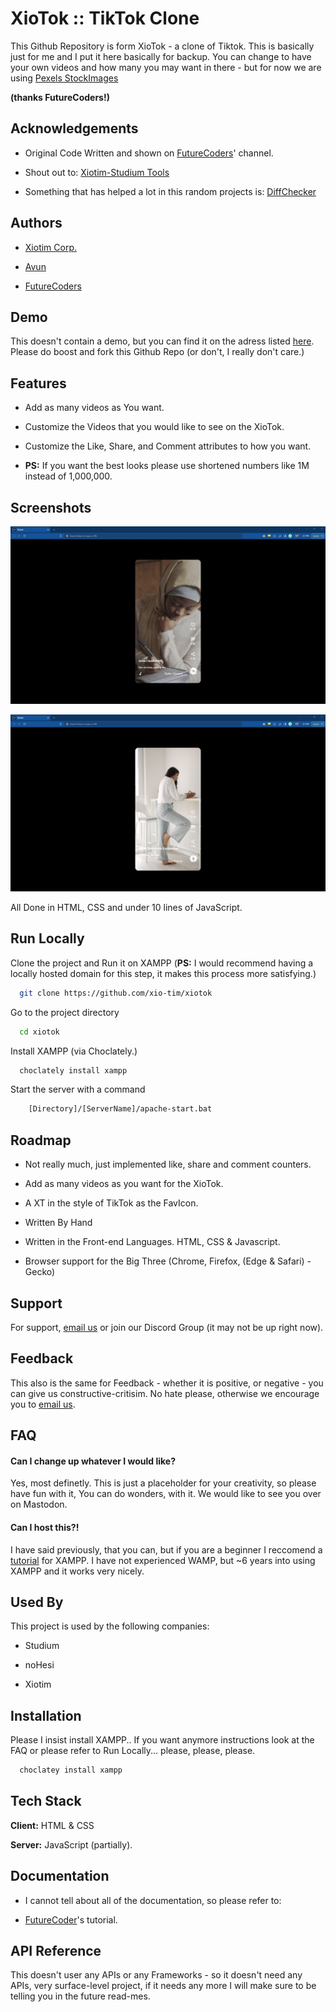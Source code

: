 
# XioTok :: TikTok Clone

This Github Repository is form XioTok - a clone of Tiktok. This is basically just for me and I put it here basically for backup. You can change to have your own videos and how many you may want in there - but for now we are using [Pexels StockImages](https://pexels.com)

**(thanks FutureCoders!)**


## Acknowledgements

 - Original Code Written and shown on [FutureCoders](https://www.youtube.com/watch?v=HBEUXujJh1A&t=11s)' channel.

 - Shout out to: [Xiotim-Studium Tools](https://xio-tim.github.io/studium)

 - Something that has helped a lot in this random projects is: [DiffChecker](https://diffchecker.com)

## Authors

 - [Xiotim Corp.](https://github.com/xio-tim)

 - [Avun](https://github.com/avun-ai)

 - [FutureCoders](https://www.youtube.com/@FutureCoders)


## Demo

This doesn't contain a demo, but you can find it on the adress listed [here](https://xio-tim.github.io/xiotok). Please do boost and fork this Github Repo (or don't, I really don't care.)


## Features

- Add as many videos as You want.

- Customize the Videos that you would like to see on the XioTok.

- Customize the Like, Share, and Comment attributes to how you want. 

- **PS:** If you want the best looks please use shortened numbers  like 1M instead of 1,000,000.


## Screenshots

![Screenshot of the first video](Screenshot/Screenshot-1.jpg)

![Screenshot of the second video](Screenshot/Screenshot-2.jpg)

All Done in HTML, CSS and under 10 lines of JavaScript.

## Run Locally

Clone the project and Run it on XAMPP (**PS:** I would recommend having a locally hosted domain for this step, it makes this process more satisfying.)

```bash
  git clone https://github.com/xio-tim/xiotok
```

Go to the project directory

```bash
  cd xiotok
```

Install XAMPP (via Choclately.)

```bash
  choclately install xampp
```

Start the server with a command

```bash
    [Directory]/[ServerName]/apache-start.bat
```


## Roadmap

- Not really much, just implemented like, share and comment counters.

- Add as many videos as you want for the XioTok.

- A XT in the style of TikTok as the FavIcon.

- Written By Hand

- Written in the Front-end Languages. HTML, CSS & Javascript.

- Browser support for the Big Three (Chrome, Firefox, (Edge & Safari) - Gecko)


## Support

For support, [email us](mailto:trowesigames@gmail.com) or join our Discord Group (it may not be up right now).

## Feedback

This also is the same for Feedback - whether it is positive, or negative - you can give us constructive-critisim. No hate please, otherwise we encourage you to [email us](mailto:trowesigames@gmail.com).


## FAQ

#### Can I change up whatever I would like?

Yes, most definetly. This is just a placeholder for your creativity, so please have fun with it, You can do wonders, with it. We would like to see you over on Mastodon.

#### Can I host this?!

I have said previously, that you can, but if you are a beginner I reccomend a [tutorial](https://www.youtube.com/watch?v=LzucEZh4_no) for XAMPP. I have not experienced WAMP, but ~6 years into using XAMPP and it works very nicely.


## Used By

This project is used by the following companies:

- Studium

- noHesi

- Xiotim


## Installation

Please I insist install XAMPP.. If you want anymore instructions look at the FAQ or please refer to Run Locally... please, please, please.

```bash
  choclatey install xampp
```
    
## Tech Stack

**Client:** HTML & CSS

**Server:** JavaScript (partially).


## Documentation

- I cannot tell about all of the documentation, so please refer to:

- [FutureCoder](https://www.youtube.com/watch?v=HBEUXujJh1A&t=11s)'s tutorial.


## API Reference

This doesn't user any APIs or any Frameworks - so it doesn't need any APIs, very surface-level project, if it needs any more I will make sure to be telling you in the future read-mes.

